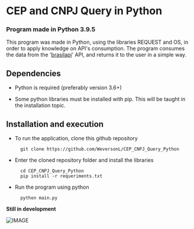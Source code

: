 # CEP and CNPJ Query in Python

### Program made in Python 3.9.5

This program was made in Python, using the libraries REQUEST and OS, in order to apply knowledge on API's consumption. The program consumes the data from the '[brasilapi](https://brasilapi.com.br/)' API, and returns it to the user in a simple way. 

## Dependencies

- Python is required (preferably version 3.6+)

- Some python libraries must be installed with pip. This will be taught in the installation topic.

## Installation and execution

- To run the application, clone this github repository

        git clone https://github.com/WeversonL/CEP_CNPJ_Query_Python

- Enter the cloned repository folder and install the libraries
  
        cd CEP_CNPJ_Query_Python
        pip install -r requeriments.txt

- Run the program using python

        python main.py



**Still in development**

![IMAGE](https://upload.wikimedia.org/wikipedia/commons/e/e8/NERD.png)
